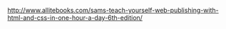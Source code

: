 http://www.allitebooks.com/sams-teach-yourself-web-publishing-with-html-and-css-in-one-hour-a-day-6th-edition/